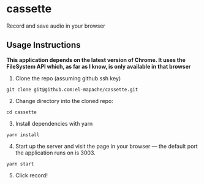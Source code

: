 cassette
========

Record and save audio in your browser

## Usage Instructions

**This application depends on the latest version of Chrome. It uses the FileSystem API which, as far as I know, is only available in that browser**

1. Clone the repo (assuming github ssh key)

`git clone git@github.com:el-mapache/cassette.git`

2. Change directory into the cloned repo:

`cd cassette`

3. Install dependencies with yarn

`yarn install`

4. Start up the server and visit the page in your browser — the default port the application runs on is 3003.

`yarn start`

5. Click record!


